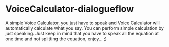 # VoiceCalculator-dialogueflow

A simple Voice Calculator, you just have to speak and Voice Calculator will automatically calculate
what you say. You can perform simple calculation by just speaking.
Just keep in mind that you have to speak all the equation at one time and not splitting the equation,
enjoy... ;)
